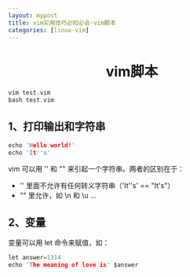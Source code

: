 ```yaml
---
layout: mypost
title: vim实用技巧必知必会-vim脚本
categories: [linux-vim]
---
```

# <center>vim脚本</center>
```c
vim test.vim
bash test.vim
```
## 1、打印输出和字符串
```c
echo 'Hello world!'
echo 'It''s'
```
vim 可以用 '' 和 "" 来引起一个字符串。两者的区别在于：
- '' 里面不允许有任何转义字符串（'It''s' == "It's"）
- "" 里允许，如 \n 和 \u ...

## 2、变量
变量可以用 let 命令来赋值，如：
```c
let answer=1314
echo 'The meaning of love is' $answer
```

